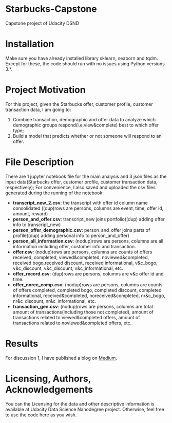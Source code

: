 # Starbucks-Capstone
Capstone project of Udacity DSND 

# Installation
Make sure you have already installed library sklearn, seaborn and tqdm. Except for these, the code should run with no issues using Python versions 3.*.

# Project Motivation
For this project, given the Starbucks offer, customer profile, customer transaction data, I am going to:
1. Combine transaction, demographic and offer data to analyze which demographic groups respond(i.e.view&complete) best to which offer type;
2. Build a model that predicts whether or not someone will respond to an offer.

# File Description
There are 1 jupyter notebook file for the main analysis and 3 json files as the input data(Starbucks offer, customer profile, customer transaction data, respectively); For convenience, I also saved and uploaded the csv files generated during the running of the notebook:
- **transcript_new_2.csv**: the transcript with offer id column name consolidated ((dup)rows are persons, columns are event, time, offer id, amount, reward)
- **person_and_offer.csv**: transcript_new joins portfolio((dup) adding offer info to transcript_new)
- **person_offer_demographic.csv**: person_and_offer joins parts of profile((dup) adding personal info to person_and_offer)
- **person_all_information.csv**: (nodup)rows are persons, columns are all information including offer, customer info and transaction.
- **offer.csv**: (nodup)rows are persons, columns are counts of offers received, completed, viewed&completed, noviewed&completed, received bogo,received discount, received informational, v&c_bogo, v&c_discount, v&c_discount, v&c_informational, etc.
- **offer_record.csv**: (dup)rows are persons, columns are v&c offer id and time.
- **offer_norec_comp.csv**: (nodup)rows are persons, columns are counts of offers completed, completed bogo, completed discount, completed informational, received&completed, noreceived&completed, nr&c_bogo, nr&c_discount, nr&c_informational, etc.
- **transaction_gen.csv**: (nodup)rows are persons, columns are total amount of transactions(including those not completed), amount of transactions related to viewed&completed offers, amount of transactions related to noviewed&completed offers, etc. 

# Results
For discussion 1, I have published a blog on <a href="https://medium.com/@harrygky/what-factors-may-affect-airbnbs-price-4bc4bedf5563">Medium</a>.

# Licensing, Authors, Acknowledgements
You can the Licensing for the data and other descriptive information is available at Udacity Data Science Nanodegree project. Otherwise, feel free to use the code here as you wish.
